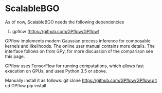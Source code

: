 # ScalableBGO

As of now, ScalableBGO needs the following dependencies
1. gpflow (https://github.com/GPflow/GPflow)

GPflow implements modern Gaussian process inference for composable kernels and likelihoods. The online user manual contains more details. The interface follows on from GPy, for more discussion of the comparison see this page.

GPflow uses TensorFlow for running computations, which allows fast execution on GPUs, and uses Python 3.5 or above.

Manually install it as follows:
git clone https://github.com/GPflow/GPflow.git
cd GPflow
pip install .

